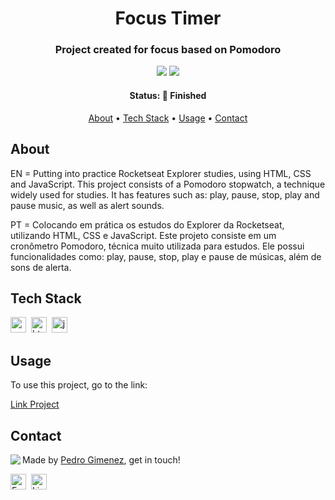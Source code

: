 <h1 align="center">
	Focus Timer
</h1>

<h3 align="center">
	Project created for focus based on Pomodoro
</h3>

<p align="center">
	<img src="https://img.shields.io/badge/PRs-welcome-brightgreen.svg?style=flat-square"/>
	<img src="https://img.shields.io/github/languages/count/IgorSilvaMedeiros/FocusTimer?color=green"/>
</p>

<h4 align="center">
	Status: 🚀 Finished
</h4>

<p align="center">
	<a href="#about">About</a> •
	<a href="#tech-stack">Tech Stack</a> •
	<a href="#usage">Usage</a> • 
	<a href="#contact">Contact</a> 
</p>

## About

EN = Putting into practice Rocketseat Explorer studies, using HTML, CSS and JavaScript. This project consists of a Pomodoro stopwatch, a technique widely used for studies. It has features such as: play, pause, stop, play and pause music, as well as alert sounds.

PT = Colocando em prática os estudos do Explorer da Rocketseat, utilizando HTML, CSS e JavaScript. Este projeto consiste em um cronômetro Pomodoro, técnica muito utilizada para estudos. Ele possui funcionalidades como: play, pause, stop, play e pause de músicas, além de sons de alerta.

## Tech Stack

<img src="https://img.shields.io/badge/Css3-05122A?style=flat&logo=css3" alt="css3 Badge" height="25">&nbsp;
<img src="https://img.shields.io/badge/Html5-05122A?style=flat&logo=html5" alt="html5 Badge" height="25">&nbsp;
<img src="https://img.shields.io/badge/Javascript-05122A?style=flat&logo=javascript" alt="javascript Badge" height="25">&nbsp;

## Usage

To use this project, go to the link:

[Link Project](https://GameBloog.github.io/FocusTimer-Pomodoro/)

## Contact

<img align="left" src="https://avatars.githubusercontent.com/IgorSilvaMedeiros?size=100">

Made by [Pedro Gimenez](https://github.com/GameBloog), get in touch!

<a href="mailto:gimenezcavalcantepedro@gmail.com.br" target="_blank"><img src="https://img.shields.io/badge/Email-D14836?style=flat&logo=gmail&logoColor=white" alt="Email Badge" height="25"></a>&nbsp;
<a href="https://www.linkedin.com/in/pedro-gimenez-cavalcante-8bab59237/" target="_blank"><img src="https://img.shields.io/badge/Linkedin-0077B5?style=flat&logo=linkedin&logoColor=white" alt="LinkedIn Badge" height="25"></a>&nbsp;

<br clear="left"/>
